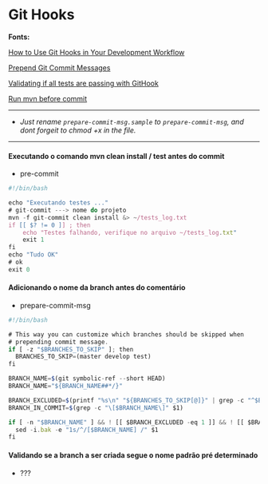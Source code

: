 # Git Hooks

**Fonts:**

[How to Use Git Hooks in Your Development Workflow](https://hackernoon.com/how-to-use-git-hooks-in-your-development-workflow-a94e66a0f3eb)

[Prepend Git Commit Messages](https://medium.com/@nicklee1/prepending-your-git-commit-messages-with-user-story-ids-3bfea00eab5a)

[Validating if all tests are passing with GitHook](https://www.youtube.com/watch?v=MF72e-12dxE)

[Run mvn before commit](https://codepad.co/snippet/running-junit-test-before-push-on-git-with-maven)

---

- *Just rename ```prepare-commit-msg.sample``` to ```prepare-commit-msg```, and dont forgeit to chmod +x in the file.*

---

#### Executando o comando mvn clean install / test antes do commit
- pre-commit
```javascript
#!/bin/bash

echo "Executando testes ..."
# git-commit ---> nome do projeto
mvn -f git-commit clean install &> ~/tests_log.txt
if [[ $? != 0 ]] ; then
	echo "Testes falhando, verifique no arquivo ~/tests_log.txt"
	exit 1
fi
echo "Tudo OK"
# ok
exit 0

```

#### Adicionando o nome da branch antes do comentário
- prepare-commit-msg
```javascript
#!/bin/bash

# This way you can customize which branches should be skipped when
# prepending commit message. 
if [ -z "$BRANCHES_TO_SKIP" ]; then
  BRANCHES_TO_SKIP=(master develop test)
fi

BRANCH_NAME=$(git symbolic-ref --short HEAD)
BRANCH_NAME="${BRANCH_NAME##*/}"

BRANCH_EXCLUDED=$(printf "%s\n" "${BRANCHES_TO_SKIP[@]}" | grep -c "^$BRANCH_NAME$")
BRANCH_IN_COMMIT=$(grep -c "\[$BRANCH_NAME\]" $1)

if [ -n "$BRANCH_NAME" ] && ! [[ $BRANCH_EXCLUDED -eq 1 ]] && ! [[ $BRANCH_IN_COMMIT -ge 1 ]]; then 
  sed -i.bak -e "1s/^/[$BRANCH_NAME] /" $1
fi
```
#### Validando se a branch a ser criada segue o nome padrão pré determinado
- ???
```javascript
```

